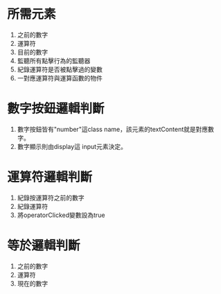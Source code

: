 # 所需元素

1. 之前的數字
2. 運算符
3. 目前的數字
4. 監聽所有點擊行為的監聽器
5. 紀錄運算符是否被點擊過的變數
6. 一對應運算符與運算函數的物件

# 數字按鈕邏輯判斷

1. 數字按鈕皆有"number"這class name，該元素的textContent就是對應數字。
2. 數字顯示則由display這 input元素決定。

# 運算符邏輯判斷

1. 紀錄按運算符之前的數字
2. 紀錄運算符
3. 將operatorClicked變數設為true

# 等於邏輯判斷

1. 之前的數字
2. 運算符
3. 現在的數字